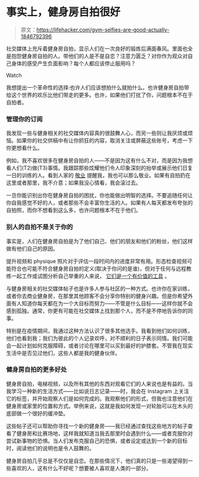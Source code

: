 # 事实上，健身房自拍很好

> 原文：<https://lifehacker.com/gym-selfies-are-good-actually-1846792396>

社交媒体上充斥着健身房自拍，显示人们在一次良好的锻炼后满面春风。里面也全是抱怨健身房自拍的人。带他们的人是不是自恋？注意力匮乏？对你作为观众对自己身体的感受产生负面影响？每个人都应该停止服用吗？

Watch

我想提出一个革命性的选择:也许人们应该想拍什么就拍什么。也许健身房自拍带给这个世界的欢乐比他们带走的更多。也许，如果他们打扰了你，问题根本不在于自拍者。

### 管理你的订阅

我发现一些与健身相关的社交媒体内容真的很鼓舞人心，而另一些则让我厌烦或烦恼。如果你的社交供稿中有让你抓狂的内容，取消关注或屏蔽这些账号，考虑一下你更想看什么。

例如，我不喜欢很多在健身房自拍的人——不是因为这有什么不对，而是因为我想看人们(T2)做(T3)事情。我跟踪那些炫耀他们令人印象深刻的抬举或展示他们日复一日的训练的人。看到人家的 [敬业](https://vitals.lifehacker.com/consistency-is-the-solution-to-most-of-your-fitness-pro-1845417358) 提醒我，我也可以那么敬业。如果有自拍扔在这里或者那里，我不介意；如果我没心情看，我会滚过去。

一旦你能识别出你在健身房自拍的困扰，你也能做出明智的选择。不要追随任何让你自我感觉不好的人，或者那些不会丰富你生活的人。如果有人每天都发布夸张的自拍照，而你不想看到这么多，也许问题根本不在于他们。

### 别人的自拍不是关于你的

事实是，人们在健身房自拍是为了他们自己、他们的朋友和他们的粉丝，他们这样做有他们自己的原因。

提升视频和 physique 照片对于评估一段时间内的进度非常有用。形态检查视频可能符合也可能不符合健身房自拍的定义(取决于你问的是谁)，但对于任何与远程教练一起工作或试图分析自己举重的人来说， [它们是一个有价值的工具](https://vitals.lifehacker.com/why-you-need-form-check-videos-1841430951) 。

与健身房相关的社交媒体帖子也是许多人参与社区的一种方式。也许你在家训练，或者你去商业健身房，在那里其他顾客不会分享你特别的健身兴趣。但是你希望外面有人知道你每天都在为一个大目标而努力——不管是什么目标——这样你就不会感到孤独。通常，你更有可能在社交媒体上找到那个人，而不是不停地告诉你的同事。

特别是在疫情期间，我通过这种方法认识了很多其他选手。我看到他们如何训练，他们也看到我；我们为彼此的个人记录欢呼，对不顺利的日子表示同情。我们可能会一起计划如何克服障碍，或者讨论在哪里可以买到最好的护膝套。不管我在现实生活中是否见过他们，这些人都是我的健身伙伴。

### 健身房自拍的更多好处

健身房自拍，电梯视频，以及所有其他的东西对观看它们的人来说也是有益的。当我学习一种新的生活方式——比如说日志记录——时，我会在 Instagram 上关注它的标签，并开始观察人们是如何完成的。我观察他们的形式，但我也注意他们在健身房或家里的位置和方式。举例来说，这就是我如何发现一对轮胎可以在木头的底部做一个很好的缓冲垫。

这些帖子还可以帮助你寻找一个新的健身房——我已经通过查找这些地方的帖子查看了健身房和比赛场地，这样我就知道当我去那里时会遇到什么——或者克服你对尝试新事物的恐惧。当人们发布克服自己的恐惧，或者设定或达到一个新的目标时，阅读他们的说明也是令人鼓舞的。

健身房自拍几乎总是不仅仅是自恋。在那些情况下，他们真的只是一些渴望得到一些喜欢的人，这有什么不好呢？想要被人喜欢是人类的一部分。